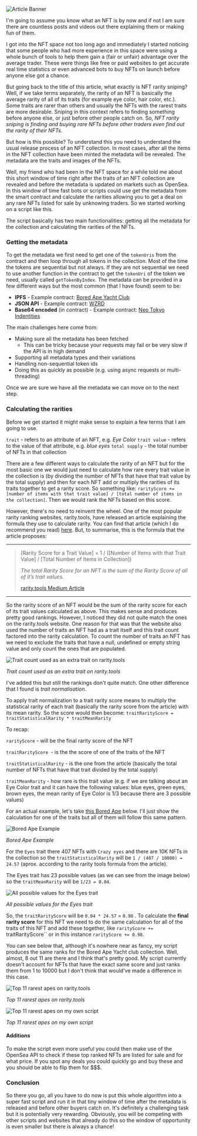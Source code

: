 ![Article Banner](/media/wtf-is-nft-rarity-sniping/article-banner.jpg)

I\'m going to assume you know what an NFT is by now and if not I am sure there are countless posts and videos out there explaining them or making fun of them.

I got into the NFT space not too long ago and immediately I started noticing that some people who had more experience in this space were using a whole bunch of tools to help them gain a (fair or unfair) advantage over the average trader. These were things like free or paid websites to get accurate real time statistics or even advanced bots to buy NFTs on launch before anyone else got a chance.

But going back to the title of this article, what exactly is NFT rarity sniping? Well, if we take terms separately, the rarity of an NFT is basically the average rarity of all of its traits (for example eye color, hair color, etc.). Some traits are rarer than others and usually the NFTs with the rarest traits are more desirable. Sniping in this context refers to finding something before anyone else, or just before other people catch on. So, *NFT rarity sniping is finding and buying rare NFTs before other traders even find out the rarity of their NFTs*.

But how is this possible? To understand this you need to understand the usual release process of an NFT collection. In most cases, after all the items in the NFT collection have been minted the metadata will be revealed. The metadata are the traits and images of the NFTs.

Well, my friend who had been in the NFT space for a while told me about this short window of time right after the traits of an NFT collection are revealed and before the metadata is updated on markets such as OpenSea. In this window of time fast bots or scripts could use get the metadata from the smart contract and calculate the rarities allowing you to get a deal on any rare NFTs listed for sale by unknowing traders. So we started working on a script like this.

The script basically has two main functionalities: getting all the metadata for the collection and calculating the rarities of the NFTs.

### Getting the metadata

To get the metadata we first need to get one of the `tokenUris` from the contract and then loop through all tokens in the collection. Most of the time the tokens are sequential but not always. If they are not sequential we need to use another function in the contract to get the `tokenUri` of the token we need, usually called `getTokenByIndex`. The metadata can be provided in a few different ways but the most common (that I have found) seem to be:

- **IPFS** - Example contract: [Bored Ape Yacht Club](https://etherscan.io/address/0xbc4ca0eda7647a8ab7c2061c2e118a18a936f13d#readContract)
- **JSON API** - Example contract: [WZRD](https://etherscan.io/address/0xe5e771bc685c5a89710131919c616c361ff001c6#readContract)
- **Base64 encoded** (in contract) - Example contract: [Neo Tokyo Indentities](https://etherscan.io/address/0x86357a19e5537a8fba9a004e555713bc943a66c0#readContract)



The main challenges here come from:

- Making sure all the metadata has been fetched
  - This can be tricky because your requests may fail or be very slow if the API is in high demand
- Supporting all metadata types and their variations
- Handling non-sequential token ids
- Doing this as quickly as possible (e.g. using async requests or multi-threading)

Once we are sure we have all the metadata we can move on to the next step.

### Calculating the rarities

Before we get started it might make sense to explain a few terms that I am going to use.

`trait` - refers to an attribute of an NFT, e.g. *Eye Color*
`trait value` - refers to the value of that attribute, e.g. *blue eyes*
`total supply` - the total number of NFTs in that collection

There are a few different ways to calculate the rarity of an NFT but for the most basic one we would just need to calculate how rare every trait value in the collection is (by dividing the number of NFTs that have that trait value by the total supply) and then for each NFT add or multiply the rarities of its traits together to get a rarity score. So something like: `rarityScore += [number of items with that trait value] / [total number of items in the collection]`. Then we would rank the NFTs based on this score.

However, there\'s no need to reinvent the wheel. One of the most popular rarity ranking websites, rarity.tools, have released an article explaining the formula they use to calculate rarity. You can find that article (which I do recommend you read) [here](https://raritytools.medium.com/ranking-rarity-understanding-rarity-calculation-methods-86ceaeb9b98c). But, to summarise, this is the formula that the article proposes:

- - - - - -

> [Rarity Score for a Trait Value] = 1 / ([Number of Items with that Trait Value] / [Total Number of Items in Collection])
> 
> *The total Rarity Score for an NFT is the sum of the Rarity Score of all of it’s trait values.*
> 
> [rarity.tools Medium Article](https://raritytools.medium.com/ranking-rarity-understanding-rarity-calculation-methods-86ceaeb9b98c)

- - - - - -

So the rarity score of an NFT would be the sum of the rarity score for each of its trait values calculated as above. This makes sense and produces pretty good rankings. However, I noticed they did not quite match the ones on the rarity.tools website. One reason for that was that the website also used the number of traits an NFT had as a trait itself and this trait count factored into the rarity calculation. To count the number of traits an NFT has we need to exclude the traits that have a null, undefined or empty string value and only count the ones that are populated.

![Trait count used as an extra trait on rarity.tools](/media/wtf-is-nft-rarity-sniping/trait-count-as-trait.png)

*Trait count used as an extra trait on rarity.tools*

I\'ve added this but still the rankings don\'t quite match. One other difference that I found is *trait normalisation*.

To apply trait normalization to a trait rarity score means to multiply the statistical rarity of each trait (basically the rarity score from the article) with its mean rarity. So the score would then become: `traitRarityScore = traitStatisticalRarity * traitMeanRarity`

To recap:

`rarityScore` - will be the final rarity score of the NFT

`traitRarityScore `- is the the score of one of the traits of the NFT

`traitStatisticalRarity` - is the one from the article (basically the total number of NFTs that have that trait divided by the total supply)

`traitMeanRarity` - how rare is this trait value (e.g. if we are talking about an Eye Color trait and it can have the following values: blue eyes, green eyes, brown eyes, the mean rarity of Eye Color is 1/3 because there are 3 possible values)

For an actual example, let\'s take [this Bored Ape](https://rarity.tools/boredapeyachtclub/view/3953) below. I\'ll just show the calculation for one of the traits but all of them will follow this same pattern.

![Bored Ape Example](/media/wtf-is-nft-rarity-sniping/bored-ape-example.png)

*Bored Ape Example*

For the `Eyes` trait there 407 NFTs with `Crazy eyes` and there are 10K NFTs in the collection so the `traitStatisticalRarity` will be `1 / (407 / 10000) = 24.57` (aprox. according to the rarity tools formula from the article).

The Eyes trait has 23 possible values (as we can see from the image below) so the `traitMeanRarity` will be `1/23 = 0.04`.

![All possible values for the Eyes trait](/media/wtf-is-nft-rarity-sniping/all-posible-values-for-eyes-trait.png)

*All possible values for the Eyes trait*

So, the `traitRarityScore` will be `0.04 * 24.57` = `0.98` . To calculate the **final rarity score** for this NFT we need to do the same calculation for all of the traits of this NFT and add these together, like `rarityScore += `traitRarityScore`` or in this instance `rarityScore += 0.98`.

You can see below that, although it\'s nowhere near as fancy, my script produces the same ranks for the Bored Ape Yacht club collection. Well, almost, 8 out 11 are there and I think that\'s pretty good. My script currently doesn\'t account for NFTs that have the exact same score and just ranks them from 1 to 10000 but I don\'t think that would\'ve made a difference in this case.

![Top 11 rarest apes on rarity.tools](/media/wtf-is-nft-rarity-sniping/top-11-on-rarity-tools.png)

*Top 11 rarest apes on rarity.tools*

![Top 11 rarest apes on my own script](/media/wtf-is-nft-rarity-sniping/top-11-my-app.png)

*Top 11 rarest apes on my own script*

#### Additions

To make the script even more useful you could then make use of the OpenSea API to check if these top ranked NFTs are listed for sale and for what price. If you spot any deals you could quickly go and buy these and you should be able to flip them for $$$.

### Conclusion

So there you go, all you have to do now is put this whole algorithm into a super fast script and run it in that tiny window of time after the metadata is released and before other buyers catch on. It\'s definitely a challenging task but it is potentially very rewarding. Obviously, you will be competing with other scripts and websites that already do this so the window of opportunity is even smaller but there is always a chance!
